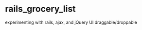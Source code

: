 rails_grocery_list
==================

experimenting with rails, ajax, and jQuery UI draggable/droppable
